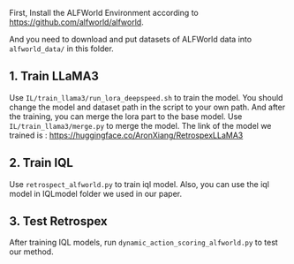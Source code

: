 First, Install the ALFWorld Environment according to https://github.com/alfworld/alfworld.

And you need to download and put datasets of ALFWorld data into ```alfworld_data/``` in this folder.

## 1. Train LLaMA3

Use ```IL/train_llama3/run_lora_deepspeed.sh``` to train the model. You should change the model and dataset path in the script to your own path. And after the training, you can merge the lora part to the base model. Use ```IL/train_llama3/merge.py``` to merge the model.
The link of the model we trained is : https://huggingface.co/AronXiang/RetrospexLLaMA3

## 2. Train IQL

Use ```retrospect_alfworld.py``` to train iql model.
Also, you can use the iql model in IQLmodel folder we used in our paper.

## 3. Test Retrospex

After training IQL models, run ```dynamic_action_scoring_alfworld.py``` to test our method.
